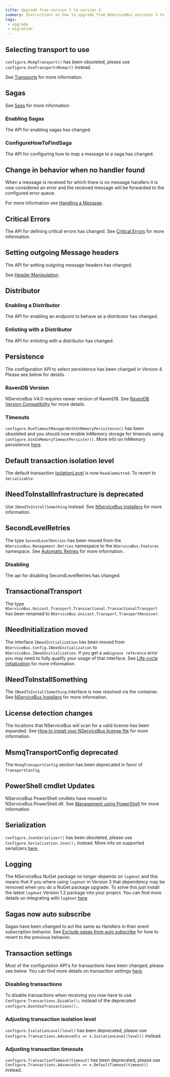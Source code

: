 ```yaml
---
title: Upgrade from version 3 to version 4
summary: Instructions on how to upgrade from NServiceBus versions 3 to 4
tags:
 - upgrade
 - migration
---
```



## Selecting transport to use

`configure.MsmqTransport()` has been obsoleted, please use `configure.UseTransport<Msmq>()` instead.

See [Transports](/nservicebus/transports/) for more information.


## Sagas

See [Sags](/nservicebus/sagas) for more information.


### Enabling Sagas

The API for enabling sagas has changed.

<!-- import 3to4EnableSagas --> 


### ConfigureHowToFindSaga

The API for configuring how to map a message to a saga has changed.

<!-- import 3to4ConfigureHowToFindSaga -->


## Change in behavior when no handler found

When a message is received for which there is no message handlers it is now considered an error and the received message will be forwarded to the configured error queue.

For more information see [Handling a Message](/nservicebus/handlers/).


## Critical Errors

The API for defining critical errors has changed. See [Critical Errors](/nservicebus/hosting/critical-errors.md) for more information.


## Setting outgoing Message headers 

The API for setting outgoing message headers has changed. 

<!-- import 3to4SetMessageHeader -->

See [Header Manipulation](/nservicebus/messaging/header-manipulation.md).


## Distributor


### Enabling a Distributor

The API for enabling an endpoint to behave as a distributor has changed.

<!-- import 3to4RunDistributor -->


### Enlisting with a Distributor

The API for enlisting with a distributor has changed.

<!-- import 3to4EnlistWithDistributor -->


## Persistence

The configuration API to select persistence has been changed in Version 4. Please see below for details.


### RavenDB Version

NServiceBus V4.0 requires newer version of RavenDB. See [RavenDB Version Compatibility](/nservicebus/ravendb/version-compatibility.md) for more details. 


### Timeouts

`configure.RunTimeoutManagerWithInMemoryPersistence()` has been obsoleted and you should now enable InMemory storage for timeouts using `configure.UseInMemoryTimeoutPersister()`. More info on InMemory persistence [here](/nservicebus/persistence/in-memory.md).


## Default transaction isolation level

The default transaction [IsolationLevel](https://msdn.microsoft.com/en-us/library/system.transactions.isolationlevel.aspx) is now `ReadCommitted`. To revert to `Serializable`:

<!-- import 3to4RevertToSerializable -->


## INeedToInstallInfrastructure is deprecated 

Use `INeedToInstallSomething` instead. See [NServiceBus Installers](/nservicebus/operations/installers.md) for more information.


## SecondLevelRetries

The type `SecondLevelRetries` has been moved from the `NServiceBus.Management.Retries` namespace to the `NServiceBus.Features` namespace. See [Automatic Retries](/nservicebus/errors/automatic-retries.md) for more information.


### Disabling 

The api for disabling SecondLevelRetries has changed.

<!-- import 3to4DisableSecondLevelRetries -->


## TransactionalTransport

The type `NServiceBus.Unicast.Transport.Transsactional.TransactionalTransport` has been renamed to `NServiceBus.Unicast.Transport.TransportReceiver`.


## INeedInitialization moved

The interface `INeedInitialization` has been moved from `NServiceBus.Config.INeedInitialization` to `NServiceBus.INeedInitialization`. If you get a `ambiguous reference` error you may need to fully qualify your usage of that interface. See [Life-cycle initialization](/nservicebus/lifecycle/ineedinitialization.md) for more information.


## INeedToInstallSomething

The `INeedToInstallSomething` interface is now resolved via the container. See [NServiceBus Installers](/nservicebus/operations/installers.md) for more information.


## License detection changes

The locations that NServiceBus will scan for a valid license has been expanded. See [How to install your NServiceBus license file](/nservicebus/licensing/license-management.md) for more information.


## MsmqTransportConfig deprecated

The `MsmqTransportConfig` section has been deprecated in favor of `TransportConfig`.
 
<!-- import 3to4TransportConfig -->


## PowerShell cmdlet Updates 

NServiceBus PowerShell cmdlets have moved to NServiceBus.PowerShell.dll. See [Management using PowerShell](/nservicebus/operations/management-using-powershell.md) for more information.


## Serialization

`configure.JsonSerializer()` has been obsoleted, please use `Configure.Serialization.Json();` instead. More info on supported serializers [here](/nservicebus/serialization/).


## Logging

The NServiceBus NuGet package no longer depends on `log4net` and this means that if you where using `log4net` in Version 3 that dependency may be removed when you do a NuGet package upgrade. To solve this just install the latest `log4net` Version 1.2 package into your project. You can find more details on integrating with `log4net` [here](/nservicebus/logging/log4net.md).


## Sagas now auto subscribe

Sagas have been changed to act the same as Handlers in their event subscription behavior. See [Exclude sagas from auto subscribe](/nservicebus/messaging/publish-subscribe/controlling-what-is-subscribed.md#automatic-subscriptions-exclude-sagas-from-auto-subscribe) for how to revert to the previous behavior.

## Transaction settings
Most of the configuration API's for transactions have been changed, please see below. You can find more details on transaction settings [here](/nservicebus/messaging/transactions.md).

### Disabling transactions
To disable transactions when receiving you now have to use `Configure.Transactions.Disable();` instead of the deprecated `configure.DontUseTransactions();`.

### Adjusting transaction isolation level

`configure.IsolationLevel(level)` has been deprecated, please use `Configure.Transactions.Advanced(x => x.IsolationLevel(level))` instead.

### Adjusting transaction timeouts

`configure.TransactionTimeout(timeout)` has been deprecated, please use `Configure.Transactions.Advanced(x => x.DefaultTimeout(timeout))` instead.